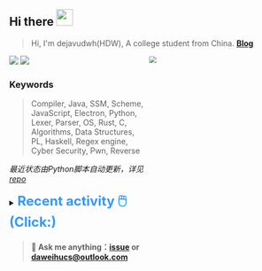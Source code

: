 ## Hi there <img src="https://raw.githubusercontent.com/MartinHeinz/MartinHeinz/master/wave.gif" width="30px">

> Hi, I'm dejavudwh(HDW), A college student from China. **[Blog](https://www.cnblogs.com/secoding)** 

![](https://komarev.com/ghpvc/?username=dejavudwh)
<img src="https://img.shields.io/badge/BLOG-dejavudwh-blue"><a href="https://www.cnblogs.com/secoding/"></a></img>
<img align="right" width="50%" src="https://github-readme-stats.vercel.app/api?username=dejavudwh&show_icons=true&theme=onedark&count_private=true" style="zoom: 80%;" /> 

### Keywords 

> Compiler, Java, SSM, Scheme, JavaScript, Electron, Python, Lexer, Parser, OS, Rust, C, Algorithms, Data Structures, PL, Haskell, Regex engine, Cyber Security, Pwn, Reverse

*最近状态由Python脚本自动更新，详见<a href="https://github.com/dejavudwh/dejavudwh"> repo</a>*

<details>

  <summary><font size="5.5" color="#3399FF"><b>Recent activity 🖱️(Click:)</b></font></summary>

  - <details open>

    <summary><font size="3.5" color="#3399FF"><b>Recent Post 🖱️</b></font></summary>
    <br>
    <table>
    <tr>
    <td>
    <!-- ZHIHUPOSTS:START --> 

    <!-- ZHIHUPOSTS:END -->
    </td>
    <td>
    <!-- GITHUB:START -->

    - [dejavudwh created a branch master in dejavudwh/Sachet](https://github.com/dejavudwh/Sachet/compare/master) - 2021-09-05T14:15:05Z
    - [dejavudwh created a branch main in dejavudwh/Sachet](https://github.com/dejavudwh/Sachet/compare/main) - 2021-09-05T14:06:53Z
    - [dejavudwh created a repository dejavudwh/Sachet](https://github.com/dejavudwh/Sachet//) - 2021-09-05T14:06:53Z
    - [dejavudwh starred xinntao/Real-ESRGAN](https://github.com/xinntao/Real-ESRGAN) - 2021-09-04T09:06:32Z
    - [dejavudwh commented on issue siyuan-note/siyuan#2629](https://github.com/siyuan-note/siyuan/issues/2629) - 2021-08-14T09:57:25Z
    <!-- GITHUB:END -->
    </td>
    </tr>
    </table>
  </details>

</details>

> #### 💬 Ask me anything：[issue](https://github.com/dejavudwh/dejavudwh/issues) or [daweihucs@outlook.com](mailto:daweihucs@outlook.com)
